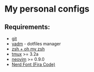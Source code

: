 # My personal configs

## Requirements:

- [git](https://git-scm.com/)
- [yadm](https://yadm.io/) - dotfiles manager
- [zsh + oh my zsh](https://ohmyz.sh/)
- [tmux](https://github.com/tmux/tmux/wiki) >= 3.2a
- [neovim](https://neovim.io/) >= 0.9.0
- [Nerd Font (Fira Code)](https://www.nerdfonts.com/font-downloads)
